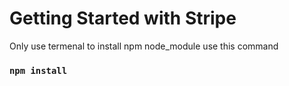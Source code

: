 # Getting Started with Stripe

Only use termenal to install npm node_module use this command 

### `npm install`



